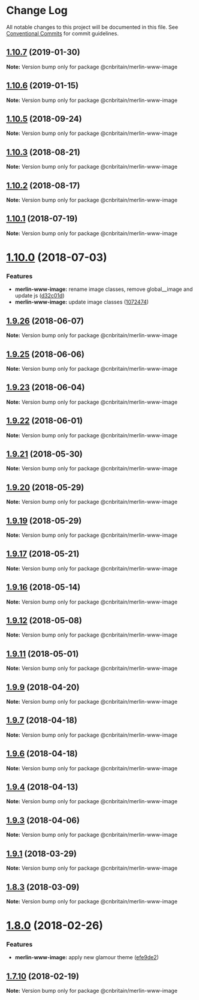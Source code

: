 # Change Log

All notable changes to this project will be documented in this file.
See [Conventional Commits](https://conventionalcommits.org) for commit guidelines.

## [1.10.7](https://github.com/cnduk/merlin-www-components/compare/@cnbritain/merlin-www-image@1.10.6...@cnbritain/merlin-www-image@1.10.7) (2019-01-30)

**Note:** Version bump only for package @cnbritain/merlin-www-image





## [1.10.6](https://github.com/cnduk/merlin-www-components/compare/@cnbritain/merlin-www-image@1.10.5...@cnbritain/merlin-www-image@1.10.6) (2019-01-15)

**Note:** Version bump only for package @cnbritain/merlin-www-image





<a name="1.10.5"></a>
## [1.10.5](https://github.com/cnduk/merlin-www-components/compare/@cnbritain/merlin-www-image@1.10.4...@cnbritain/merlin-www-image@1.10.5) (2018-09-24)




**Note:** Version bump only for package @cnbritain/merlin-www-image

<a name="1.10.3"></a>
## [1.10.3](https://github.com/cnduk/merlin-www-components/compare/@cnbritain/merlin-www-image@1.10.2...@cnbritain/merlin-www-image@1.10.3) (2018-08-21)




**Note:** Version bump only for package @cnbritain/merlin-www-image

<a name="1.10.2"></a>
## [1.10.2](https://github.com/cnduk/merlin-www-components/compare/@cnbritain/merlin-www-image@1.10.1...@cnbritain/merlin-www-image@1.10.2) (2018-08-17)




**Note:** Version bump only for package @cnbritain/merlin-www-image

<a name="1.10.1"></a>
## [1.10.1](https://github.com/cnduk/merlin-www-components/compare/@cnbritain/merlin-www-image@1.10.0...@cnbritain/merlin-www-image@1.10.1) (2018-07-19)




**Note:** Version bump only for package @cnbritain/merlin-www-image

<a name="1.10.0"></a>
# [1.10.0](https://github.com/cnduk/merlin-www-components/compare/@cnbritain/merlin-www-image@1.9.26...@cnbritain/merlin-www-image@1.10.0) (2018-07-03)


### Features

* **merlin-www-image:** rename image classes, remove global__image and update js ([d32c01d](https://github.com/cnduk/merlin-www-components/commit/d32c01d))
* **merlin-www-image:** update image classes ([1072474](https://github.com/cnduk/merlin-www-components/commit/1072474))




<a name="1.9.26"></a>
## [1.9.26](https://github.com/cnduk/merlin-www-components/compare/@cnbritain/merlin-www-image@1.9.25...@cnbritain/merlin-www-image@1.9.26) (2018-06-07)




**Note:** Version bump only for package @cnbritain/merlin-www-image

<a name="1.9.25"></a>
## [1.9.25](https://github.com/cnduk/merlin-www-components/compare/@cnbritain/merlin-www-image@1.9.24...@cnbritain/merlin-www-image@1.9.25) (2018-06-06)




**Note:** Version bump only for package @cnbritain/merlin-www-image

<a name="1.9.23"></a>
## [1.9.23](https://github.com/cnduk/merlin-www-components/compare/@cnbritain/merlin-www-image@1.9.22...@cnbritain/merlin-www-image@1.9.23) (2018-06-04)




**Note:** Version bump only for package @cnbritain/merlin-www-image

<a name="1.9.22"></a>
## [1.9.22](https://github.com/cnduk/merlin-www-components/compare/@cnbritain/merlin-www-image@1.9.21...@cnbritain/merlin-www-image@1.9.22) (2018-06-01)




**Note:** Version bump only for package @cnbritain/merlin-www-image

<a name="1.9.21"></a>
## [1.9.21](https://github.com/cnduk/merlin-www-components/compare/@cnbritain/merlin-www-image@1.9.20...@cnbritain/merlin-www-image@1.9.21) (2018-05-30)




**Note:** Version bump only for package @cnbritain/merlin-www-image

<a name="1.9.20"></a>
## [1.9.20](https://github.com/cnduk/merlin-www-components/compare/@cnbritain/merlin-www-image@1.9.19...@cnbritain/merlin-www-image@1.9.20) (2018-05-29)




**Note:** Version bump only for package @cnbritain/merlin-www-image

<a name="1.9.19"></a>
## [1.9.19](https://github.com/cnduk/merlin-www-components/compare/@cnbritain/merlin-www-image@1.9.18...@cnbritain/merlin-www-image@1.9.19) (2018-05-29)




**Note:** Version bump only for package @cnbritain/merlin-www-image

<a name="1.9.17"></a>
## [1.9.17](https://github.com/cnduk/merlin-www-components/compare/@cnbritain/merlin-www-image@1.9.16...@cnbritain/merlin-www-image@1.9.17) (2018-05-21)




**Note:** Version bump only for package @cnbritain/merlin-www-image

<a name="1.9.16"></a>
## [1.9.16](https://github.com/cnduk/merlin-www-components/compare/@cnbritain/merlin-www-image@1.9.15...@cnbritain/merlin-www-image@1.9.16) (2018-05-14)




**Note:** Version bump only for package @cnbritain/merlin-www-image

<a name="1.9.12"></a>
## [1.9.12](https://github.com/cnduk/merlin-www-components/compare/@cnbritain/merlin-www-image@1.9.11...@cnbritain/merlin-www-image@1.9.12) (2018-05-08)




**Note:** Version bump only for package @cnbritain/merlin-www-image

<a name="1.9.11"></a>
## [1.9.11](https://github.com/cnduk/merlin-www-components/compare/@cnbritain/merlin-www-image@1.9.10...@cnbritain/merlin-www-image@1.9.11) (2018-05-01)




**Note:** Version bump only for package @cnbritain/merlin-www-image

<a name="1.9.9"></a>
## [1.9.9](https://github.com/cnduk/merlin-www-components/compare/@cnbritain/merlin-www-image@1.9.8...@cnbritain/merlin-www-image@1.9.9) (2018-04-20)




**Note:** Version bump only for package @cnbritain/merlin-www-image

<a name="1.9.7"></a>
## [1.9.7](https://github.com/cnduk/merlin-www-components/compare/@cnbritain/merlin-www-image@1.9.6...@cnbritain/merlin-www-image@1.9.7) (2018-04-18)




**Note:** Version bump only for package @cnbritain/merlin-www-image

<a name="1.9.6"></a>
## [1.9.6](https://github.com/cnduk/merlin-www-components/compare/@cnbritain/merlin-www-image@1.9.5...@cnbritain/merlin-www-image@1.9.6) (2018-04-18)




**Note:** Version bump only for package @cnbritain/merlin-www-image

<a name="1.9.4"></a>
## [1.9.4](https://github.com/cnduk/merlin-www-components/compare/@cnbritain/merlin-www-image@1.9.3...@cnbritain/merlin-www-image@1.9.4) (2018-04-13)




**Note:** Version bump only for package @cnbritain/merlin-www-image

<a name="1.9.3"></a>
## [1.9.3](https://github.com/cnduk/merlin-www-components/compare/@cnbritain/merlin-www-image@1.9.2...@cnbritain/merlin-www-image@1.9.3) (2018-04-06)




**Note:** Version bump only for package @cnbritain/merlin-www-image

<a name="1.9.1"></a>
## [1.9.1](https://github.com/cnduk/merlin-www-components/compare/@cnbritain/merlin-www-image@1.9.0...@cnbritain/merlin-www-image@1.9.1) (2018-03-29)




**Note:** Version bump only for package @cnbritain/merlin-www-image

<a name="1.8.3"></a>
## [1.8.3](https://github.com/cnduk/merlin-www-components/compare/@cnbritain/merlin-www-image@1.8.2...@cnbritain/merlin-www-image@1.8.3) (2018-03-09)




**Note:** Version bump only for package @cnbritain/merlin-www-image

<a name="1.8.0"></a>
# [1.8.0](https://github.com/cnduk/merlin-www-components/compare/@cnbritain/merlin-www-image@1.7.14...@cnbritain/merlin-www-image@1.8.0) (2018-02-26)


### Features

* **merlin-www-image:** apply new glamour theme ([efe9de2](https://github.com/cnduk/merlin-www-components/commit/efe9de2))




<a name="1.7.10"></a>
## [1.7.10](https://github.com/cnduk/merlin-www-components/compare/@cnbritain/merlin-www-image@1.7.9...@cnbritain/merlin-www-image@1.7.10) (2018-02-19)




**Note:** Version bump only for package @cnbritain/merlin-www-image
